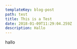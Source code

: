 ```yaml
---
templateKey: blog-post
path: test
title: This is a Test
date: 2018-01-09T11:29:04.259Z
description: Hallo
---
```

hallo
